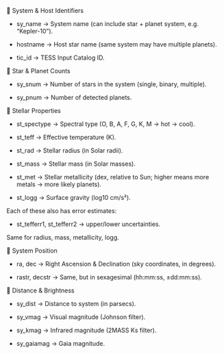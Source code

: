 🔹 System & Host Identifiers

- sy_name → System name (can include star + planet system, e.g. “Kepler-10”).

- hostname → Host star name (same system may have multiple planets).

- tic_id → TESS Input Catalog ID.

🔹 Star & Planet Counts

- sy_snum → Number of stars in the system (single, binary, multiple).

- sy_pnum → Number of detected planets.

🔹 Stellar Properties

- st_spectype → Spectral type (O, B, A, F, G, K, M → hot → cool).

- st_teff → Effective temperature (K).

- st_rad → Stellar radius (in Solar radii).

- st_mass → Stellar mass (in Solar masses).

- st_met → Stellar metallicity (dex, relative to Sun; higher means more metals → more likely planets).

- st_logg → Surface gravity (log10 cm/s²).

Each of these also has error estimates:

- st_tefferr1, st_tefferr2 → upper/lower uncertainties.

Same for radius, mass, metallicity, logg.

🔹 System Position

- ra, dec → Right Ascension & Declination (sky coordinates, in degrees).

- rastr, decstr → Same, but in sexagesimal (hh:mm:ss, ±dd:mm:ss).

🔹 Distance & Brightness

- sy_dist → Distance to system (in parsecs).

- sy_vmag → Visual magnitude (Johnson filter).

- sy_kmag → Infrared magnitude (2MASS Ks filter).

- sy_gaiamag → Gaia magnitude.

